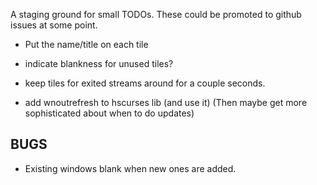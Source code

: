 
A staging ground for small TODOs.  These could be promoted to github
issues at some point.

 * Put the name/title on each tile
 * indicate blankness for unused tiles?
 * keep tiles for exited streams around for a couple seconds.

 * add wnoutrefresh to hscurses lib (and use it) 
   (Then maybe get more sophisticated about when to do updates)
 
BUGS
---- 

 * Existing windows blank when new ones are added.
 
 
 
